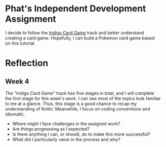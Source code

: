 # Phat's Independent Development Assignment
I decide to follow the [Indigo Card Game](https://hyperskill.org/projects/214?track=18) track and better understand creating a card game. Hopefully, I can build a Pokemon card game based on this tutorial.

# Reflection
## Week 4
The "Indigo Card Game" track has five stages in total, and I will complete the first stage for this week's work. I can see most of the topics look familiar to me at a glance. Thus, this stage is a good chance to recap my understanding of Kotlin. Meanwhile, I  focus on coding conventions and idiomatic.

- Where might I face challenges in the assigned work?
- Are things progressing as I expected?
- Is there anything I can, or should, do to make this more successful?
- What did I particularly value in the process and why?
